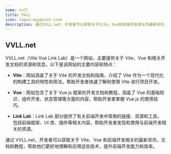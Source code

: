 ```yaml
---
name: vvll
title: VVLL
icon: logos:waypoint-icon
description: 通过VVLL.net，开发者可以获取关于Vite、Vue和前端开发相关的最新资讯、文档和教程，帮助他们更好地理解和应用这些技术，提升前端开发能力和效率。
---
```


## VVLL.net

VVLL.net（Vite Vue Link Lab）是一个网站，主要提供关于 Vite、Vue 和相关开发文档的资源和信息。以下是该网站的主要内容和特点：

- **Vite**：网站涵盖了关于 Vite 的开发文档和指南，介绍了 Vite 作为一个现代化的构建工具的特性和用法，帮助开发者快速了解和使用 Vite 进行项目开发。

- **Vue**：网站包含了关于 Vue.js 框架的开发文档和教程，涵盖了 Vue 的基础知识、组件开发、状态管理等方面的内容，帮助开发者掌握 Vue.js 的使用技巧。

- **Link Lab**：Link Lab 部分提供了有关前端开发中常用的链接、资源和工具，包括前端框架、UI 库、插件等相关内容，帮助开发者发现和使用与前端开发相关的资源。

通过 VVLL.net，开发者可以获取关于 Vite、Vue 和前端开发相关的最新资讯、文档和教程，帮助他们更好地理解和应用这些技术，提升前端开发能力和效率。
